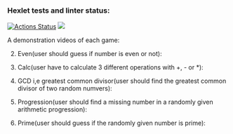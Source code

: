 ### Hexlet tests and linter status:
[![Actions Status](https://github.com/dasargath/java-project-61/workflows/hexlet-check/badge.svg)](https://github.com/dasargath/java-project-61/actions)
<a href="https://codeclimate.com/github/dasargath/java-project-61/maintainability"><img src="https://api.codeclimate.com/v1/badges/5bc74bc77e3b119fdd51/maintainability" /></a>

A demonstration videos of each game:

2. Even(user should guess if number is even or not):
<script id="asciicast-0zClTUY7aGhReJcjTXEM9wWhs" src="https://asciinema.org/a/0zClTUY7aGhReJcjTXEM9wWhs.js" async></script>

3. Calc(user have to calculate 3 different operations with +, - or *):
<script id="asciicast-7k4ejZQfobEFVhCQYeFQCeFls" src="https://asciinema.org/a/7k4ejZQfobEFVhCQYeFQCeFls.js" async></script>

4. GCD i,e greatest common divisor(user should find the greatest common divisor of two random numvers):
<script id="asciicast-lGjsWGAOKgOXaTwWwXaIIgpmw" src="https://asciinema.org/a/lGjsWGAOKgOXaTwWwXaIIgpmw.js" async></script>

5. Progression(user should find a missing number in a randomly given arithmetic progression):
<script id="asciicast-PfQEKy3FLc1CHvjz0CJIpluAD" src="https://asciinema.org/a/PfQEKy3FLc1CHvjz0CJIpluAD.js" async></script>

6. Prime(user should guess if the randomly given number is prime):
<script id="asciicast-ykahG6hXKFJDAT9EeYUmI2pa4" src="https://asciinema.org/a/ykahG6hXKFJDAT9EeYUmI2pa4.js" async></script>